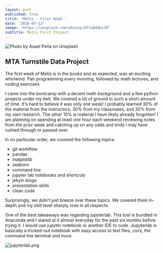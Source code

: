 ```yaml
---
layout: post
published: true
title: 'Metis - First Week '
date: '2018-07-13'
image: 'https://unsplash.com/photos/OfYuB4Aby1M'
subtitle: Metis First Project
---
```

![Photo by Asael Peña on Unsplash]({{site.baseurl}}/img/asael-pena-733700-unsplash.jpg)

## MTA Turnstile Data Project	

The first week of Metis is in the books and as expected, was an exciting whirlwind. Pair programming every morning, followed by math lectures, and coding exercises. 

I came into the bootcamp with a decent math background and a few python projects under my belt. We covered a lot of ground in such a short amount of time. It's hard to believe it was only one week! I probably learned 30% of the material from the instructors, 30% from my classmates, and 30% from my own research. The other 10% is material I have likely already forgotten! I am planning on spending at least one hour each weekend reviewing notes from the prior week and catching up on any odds and ends I may have rushed through or passed over. 

In no particular order, we covered the following topics: 
- git workflow 
- pandas 
- matplotlib 
- seaborn 
- command line 
- jupyter lab notebooks and shortcuts
- jekyln blogs
- presentation skills 
- clean code 

Surprisingly, we didn't just breeze over these topics. We covered them in-depth and my skill level sharply rose in all respects. 

One of the best takeaways was regarding jupyterlab. This tool is bundled in Anaconda and I stared at it almost everyday for the past six months before trying it. I would use jupyter notebook or another IDE to code. Jupyterlab is basically a tricked-out notebook with easy access to text files, csvs, the command line terminal and more. 

![jupyterlab.png]({{site.baseurl}}/img/jupyterlab.png)





